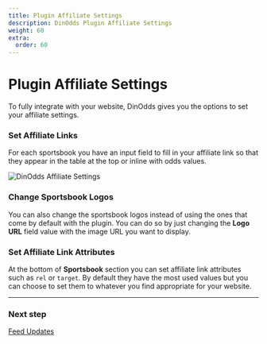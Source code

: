 ```yaml
---
title: Plugin Affiliate Settings
description: DinOdds Plugin Affiliate Settings
weight: 60
extra:
  order: 60
---
```


# Plugin Affiliate Settings

To fully integrate with your website, DinOdds gives you the options to set your affiliate settings.

### Set Affiliate Links

For each sportsbook you have an input field to fill in your affiliate link so that they appear in the table at the top or inline with odds values.

![DinOdds Affiliate Settings](https://media.dinomatic.com/images/docs/dinodds/affiliate-settings.jpg)

### Change Sportsbook Logos

You can also change the sportsbook logos instead of using the ones that come by default with the plugin.
You can do so by just changing the **Logo URL** field value with the image URL you want to display.

### Set Affiliate Link Attributes

At the bottom of **Sportsbook** section you can set affiliate link attributes such as `rel` or `target`.
By default they have the most used values but you can choose to set them to whatever you find appropriate for your website.

---

### Next step

[Feed Updates](/docs/dinodds/feed-updates/)
